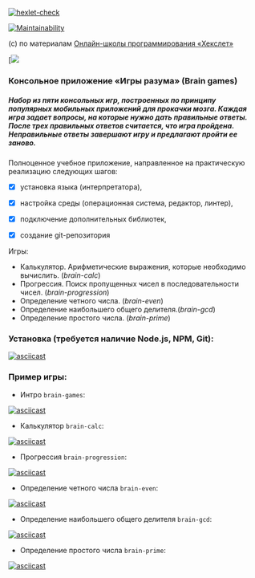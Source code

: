 [![hexlet-check](https://github.com/rddeveloper2019/frontend-project-lvl1/actions/workflows/hexlet-check.yml/badge.svg)](https://github.com/rddeveloper2019/frontend-project-lvl1/actions/workflows/hexlet-check.yml)

[![Maintainability](https://api.codeclimate.com/v1/badges/a99a88d28ad37a79dbf6/maintainability)](https://codeclimate.com/github/codeclimate/codeclimate/maintainability)

(с) по материалам [Онлайн-школы программирования «Хекслет»](https://ru.hexlet.io/)


[![](https://github.com/rddeveloper2019/rddeveloper2019.github.io/blob/main/brain-games.jpg?raw=true)
### Консольное приложение «Игры разума» (Brain games)
##### Набор из пяти консольных игр, построенных по принципу популярных мобильных приложений для прокачки мозга. Каждая игра задает вопросы, на которые нужно дать правильные ответы. После трех правильных ответов считается, что игра пройдена. Неправильные ответы завершают игру и предлагают пройти ее заново. 


Полноценное учебное приложение, направленное на практическую реализацию следующих шагов:

- [x] установка языка (интерпретатора), 
- [x] настройка среды (операционная система, редактор, линтер), 
- [x] подключение дополнительных библиотек, 
- [x] создание git-репозитория


Игры:

 - Калькулятор. Арифметические выражения, которые необходимо вычислить. (*brain-calc*)
 - Прогрессия. Поиск пропущенных чисел в последовательности чисел. (*brain-progression*)
 - Определение четного числа. (*brain-even*)
 - Определение наибольшего общего делителя.(*brain-gcd*)
 - Определение простого числа. (*brain-prime*)



### Установка (требуется наличие Node.js, NPM, Git):

[![asciicast](https://asciinema.org/a/RdIVy7EHmswEVGSIddDXrN5un.svg)](https://asciinema.org/a/RdIVy7EHmswEVGSIddDXrN5un)

### Пример игры:

 - Интро  `brain-games`:

[![asciicast](https://asciinema.org/a/ba2aDukFqZgMFmS9nSz6WQwHZ.svg)](https://asciinema.org/a/ba2aDukFqZgMFmS9nSz6WQwHZ)

 - Калькулятор  `brain-calc`:

[![asciicast](https://asciinema.org/a/TeUoGKbEgS8HtGaDAFk4aFS5s.svg)](https://asciinema.org/a/TeUoGKbEgS8HtGaDAFk4aFS5s)

 - Прогрессия `brain-progression`:

[![asciicast](https://asciinema.org/a/jm3Z0VrMMgkvZAH4eR71kc8Ga.svg)](https://asciinema.org/a/jm3Z0VrMMgkvZAH4eR71kc8Ga)


 - Определение четного числа `brain-even`:

[![asciicast](https://asciinema.org/a/cFANUAUDaxjgvJNZvJG89xbtp.svg)](https://asciinema.org/a/cFANUAUDaxjgvJNZvJG89xbtp)

 - Определение наибольшего общего делителя `brain-gcd`:

[![asciicast](https://asciinema.org/a/bBIqd0II80hyJWpocUTXPPTPC.svg)](https://asciinema.org/a/bBIqd0II80hyJWpocUTXPPTPC)

 - Определение простого числа `brain-prime`:

[![asciicast](https://asciinema.org/a/29SIcJvIWrFykAxmSKJqxc1Yi.svg)](https://asciinema.org/a/29SIcJvIWrFykAxmSKJqxc1Yi)

